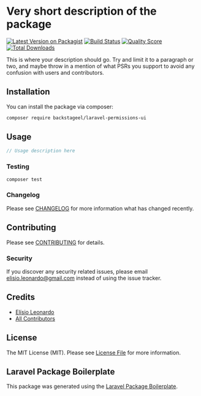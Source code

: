 # Very short description of the package

[![Latest Version on Packagist](https://img.shields.io/packagist/v/backstageel/laravel-permissions-ui.svg?style=flat-square)](https://packagist.org/packages/backstageel/laravel-permissions-ui)
[![Build Status](https://img.shields.io/travis/backstageel/laravel-permissions-ui/master.svg?style=flat-square)](https://travis-ci.org/backstageel/laravel-permissions-ui)
[![Quality Score](https://img.shields.io/scrutinizer/g/backstageel/laravel-permissions-ui.svg?style=flat-square)](https://scrutinizer-ci.com/g/backstageel/laravel-permissions-ui)
[![Total Downloads](https://img.shields.io/packagist/dt/backstageel/laravel-permissions-ui.svg?style=flat-square)](https://packagist.org/packages/backstageel/laravel-permissions-ui)

This is where your description should go. Try and limit it to a paragraph or two, and maybe throw in a mention of what PSRs you support to avoid any confusion with users and contributors.

## Installation

You can install the package via composer:

```bash
composer require backstageel/laravel-permissions-ui
```

## Usage

``` php
// Usage description here
```

### Testing

``` bash
composer test
```

### Changelog

Please see [CHANGELOG](CHANGELOG.md) for more information what has changed recently.

## Contributing

Please see [CONTRIBUTING](CONTRIBUTING.md) for details.

### Security

If you discover any security related issues, please email elisio.leonardo@gmail.com instead of using the issue tracker.

## Credits

- [Elísio Leonardo](https://github.com/backstageel)
- [All Contributors](../../contributors)

## License

The MIT License (MIT). Please see [License File](LICENSE.md) for more information.

## Laravel Package Boilerplate

This package was generated using the [Laravel Package Boilerplate](https://laravelpackageboilerplate.com).